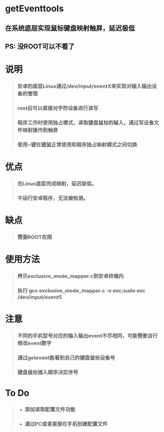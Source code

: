 # getEventtools
## 在系统底层实现鼠标键盘映射触屏，延迟极低
## PS: 没ROOT可以不看了
# 说明
> ### 安卓的底层Linux通过/dev/input/eventX来实现对输入输出设备的管理
> ### root后可以直接对字符设备进行读写
> ### 程序工作时使用独占模式，读取键盘鼠标的输入，通过写设备文件映射操作到触屏
> ### 使用~键在键鼠正常使用和程序独占映射模式之间切换 
# 优点
> ### 在Linux底层完成映射，延迟级低。
> ### 不运行安卓程序，无法被检测。
# 缺点
> ### 需要ROOT权限
# 使用方法
> ### 拷贝exclusive_mode_mapper.c到安卓终端内
> ### 执行 gcc exclusive_mode_mapper.c -o exc;sudo exc /dev/input/event5
# 注意
> ### 不同的手机型号对应的输入输出event不尽相同，可能需要自行修改event数字
> ### 通过getevent能看到自己的键盘鼠标设备号
> ### 键盘鼠标插入顺序决定序号
# To Do
> * ### 添加读取配置文件功能
> * ### 通过PC或者直接在手机创建配置文件